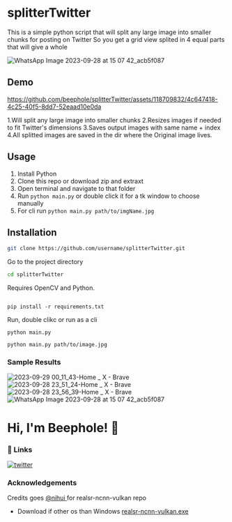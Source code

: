 # splitterTwitter
This is a simple python script that will split any large image into smaller chunks for posting on Twitter
So you get a grid view splited in 4 equal parts that will give a whole

![WhatsApp Image 2023-09-28 at 15 07 42_acb5f087](https://github.com/beephole/splitterTwitter/assets/118709832/87d5b878-f2f0-4f15-bf8d-bc94d8b3d5c4)

## Demo


https://github.com/beephole/splitterTwitter/assets/118709832/4c647418-4c25-40f5-8dd7-52eaad10e0da



1.Will split any large image into smaller chunks
2.Resizes images if needed to fit Twitter's dimensions
3.Saves output images with same name + index
4.All splitted images are saved in  the dir where the Original image lives.

## Usage  

1. Install Python 
2. Clone this repo or download zip and extraxt 
3. Open terminal and navigate to that folder
4. Run `python main.py` or double click it for a tk window to choose manually
5. For cli run `python main.py path/to/imgName.jpg`


## Installation
```bash
git clone https://github.com/username/splitterTwitter.git
```

Go to the project directory

```bash
cd splitterTwitter
```

Requires OpenCV and Python.

```

pip install -r requirements.txt

```
Run, double clikc or run as a cli 

```
python main.py
```
```
python main.py path/to/image.jpg
```



### Sample Results
![2023-09-29 00_11_43-Home _ X - Brave](https://github.com/beephole/splitterTwitter/assets/118709832/2733a724-546a-46a1-82f1-008d42619b1b)
![2023-09-28 23_51_24-Home _ X - Brave](https://github.com/beephole/splitterTwitter/assets/118709832/e7394f16-aca9-4f30-b971-3baf592a1e61)
![2023-09-28 23_56_39-Home _ X - Brave](https://github.com/beephole/splitterTwitter/assets/118709832/df641ad1-91dd-4ddb-98ee-3813e436c2dd)
![WhatsApp Image 2023-09-28 at 15 07 42_acb5f087](https://github.com/beephole/splitterTwitter/assets/118709832/03c17c59-05d8-4965-9969-a63bd98d742a)


# Hi, I'm Beephole! 👋


### 🔗 Links

[![twitter](https://img.shields.io/badge/twitter-1DA1F2?style=for-the-badge&logo=twitter&logoColor=white)](https://twitter.com/b33ph0l3)

### Acknowledgements
  Credits goes [ @nihui ](https://github.com/nihui) for realsr-ncnn-vulkan repo
 
 - Download if other os than Windows [realsr-ncnn-vulkan.exe](https://github.com/xinntao/Real-ESRGAN#portable-executable-files-ncnn)
   



